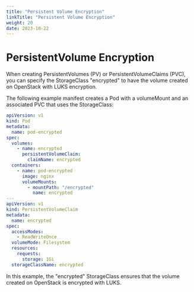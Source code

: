 ```yaml
---
title: "Persistent Volume Encryption"
linkTitle: "Persistent Volume Encryption"
weight: 20
date: 2023-10-22
---
```


# PersistentVolume Encryption

When creating PersistentVolumes (PV) or PersistentVolumeClaims (PVC), you can specify the StorageClass "encrypted" to have the volume created on OpenStack with LUKS encryption.

The following example manifest creates a Pod with a volumeMount and an associated PVC that uses the StorageClass:

```yaml
apiVersion: v1
kind: Pod
metadata:
  name: pod-encrypted
spec:
  volumes:
    - name: encrypted
      persistentVolumeClaim:
        claimName: encrypted
  containers:
    - name: pod-encrypted
      image: nginx
      volumeMounts:
        - mountPath: "/encrypted"
          name: encrypted
---
apiVersion: v1
kind: PersistentVolumeClaim
metadata:
  name: encrypted
spec:
  accessModes:
    - ReadWriteOnce
  volumeMode: Filesystem
  resources:
    requests:
      storage: 1Gi
  storageClassName: encrypted
```

In this example, the "encrypted" StorageClass ensures that the volume created on OpenStack is encrypted with LUKS.

